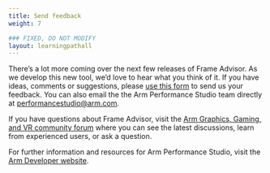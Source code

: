 ```yaml
---
title: Send feedback
weight: 7

### FIXED, DO NOT MODIFY
layout: learningpathall
---
```

 
There’s a lot more coming over the next few releases of Frame Advisor. As we develop this new tool, we’d love to hear what you think of it. If you have ideas, comments or suggestions, please [use this form](https://forms.office.com/e/hwzQNc9Nu6) to send us your feedback. You can also email the the Arm Performance Studio team directly at performancestudio@arm.com.

If you have questions about Frame Advisor, visit the [Arm Graphics, Gaming, and VR community forum](https://community.arm.com/support-forums/f/graphics-gaming-and-vr-forum) where you can see the latest discussions, learn from experienced users, or ask a question.

For further information and resources for Arm Performance Studio, visit the [Arm Developer website](https://developer.arm.com/Tools%20and%20Software/Arm%20Performance%20Studio%20for%20Mobile).
